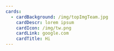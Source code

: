 ```yaml
---
cards:
  - cardBackground: /img/topImgTeam.jpg
    cardDescr: lorem ipsum
    cardIcon: /img/tw.png
    cardLink: google.com
    cardTitle: Hi
---
```


